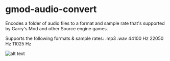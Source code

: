 # gmod-audio-convert
Encodes a folder of audio files to a format and sample rate that's supported by Garry's Mod and other Source engine games. 

Supports the following formats & sample rates:
.mp3
.wav
44100 Hz
22050 Hz
11025 Hz

![alt text](https://i.imgur.com/GCY0bMN.png)
